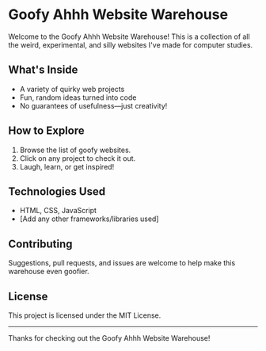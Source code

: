 # Goofy Ahhh Website Warehouse

Welcome to the Goofy Ahhh Website Warehouse! This is a collection of all the weird, experimental, and silly websites I've made for computer studies.

## What's Inside

- A variety of quirky web projects
- Fun, random ideas turned into code
- No guarantees of usefulness—just creativity!

## How to Explore

1. Browse the list of goofy websites.
2. Click on any project to check it out.
3. Laugh, learn, or get inspired!

## Technologies Used

- HTML, CSS, JavaScript
- [Add any other frameworks/libraries used]

## Contributing

Suggestions, pull requests, and issues are welcome to help make this warehouse even goofier.

## License

This project is licensed under the MIT License.

---

Thanks for checking out the Goofy Ahhh Website Warehouse!
